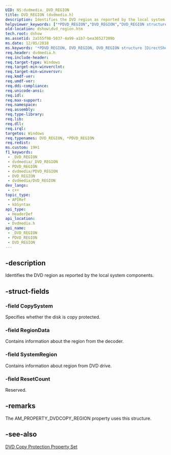 ```yaml
---
UID: NS:dvdmedia._DVD_REGION
title: DVD_REGION (dvdmedia.h)
description: Identifies the DVD region as reported by the local system components.
helpviewer_keywords: ["*PDVD_REGION","DVD_REGION","DVD_REGION structure [DirectShow]","DVD_REGIONStructure","PDVD_REGION","PDVD_REGION structure pointer [DirectShow]","dshow.dvd_region","dvdmedia/DVD_REGION","dvdmedia/PDVD_REGION"]
old-location: dshow\dvd_region.htm
tech.root: dshow
ms.assetid: 2a555f98-5037-4a99-a1b7-bea36527309b
ms.date: 12/05/2018
ms.keywords: '*PDVD_REGION, DVD_REGION, DVD_REGION structure [DirectShow], DVD_REGIONStructure, PDVD_REGION, PDVD_REGION structure pointer [DirectShow], dshow.dvd_region, dvdmedia/DVD_REGION, dvdmedia/PDVD_REGION'
req.header: dvdmedia.h
req.include-header: 
req.target-type: Windows
req.target-min-winverclnt: 
req.target-min-winversvr: 
req.kmdf-ver: 
req.umdf-ver: 
req.ddi-compliance: 
req.unicode-ansi: 
req.idl: 
req.max-support: 
req.namespace: 
req.assembly: 
req.type-library: 
req.lib: 
req.dll: 
req.irql: 
targetos: Windows
req.typenames: DVD_REGION, *PDVD_REGION
req.redist: 
ms.custom: 19H1
f1_keywords:
 - _DVD_REGION
 - dvdmedia/_DVD_REGION
 - PDVD_REGION
 - dvdmedia/PDVD_REGION
 - DVD_REGION
 - dvdmedia/DVD_REGION
dev_langs:
 - c++
topic_type:
 - APIRef
 - kbSyntax
api_type:
 - HeaderDef
api_location:
 - Dvdmedia.h
api_name:
 - _DVD_REGION
 - PDVD_REGION
 - DVD_REGION
---
```


## -description

Identifies the DVD region as reported by the local system components.

## -struct-fields

### -field CopySystem

Specifies whether the disk is copy protected.

### -field RegionData

Contains information about the region from the decoder.

### -field SystemRegion

Contains information about region from DVD drive.

### -field ResetCount

Reserved.

## -remarks

The AM_PROPERTY_DVDCOPY_REGION property uses this structure.

## -see-also

<a href="/windows/desktop/DirectShow/dvd-copy-protection-property-set">DVD Copy Protection Property Set</a>

